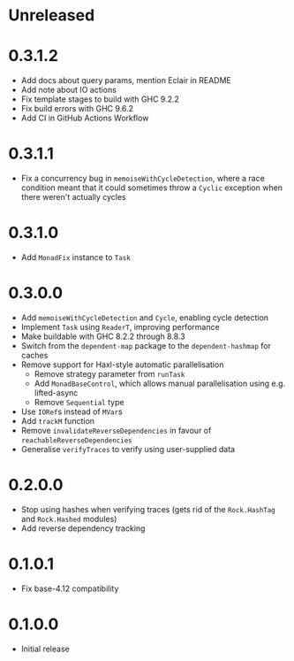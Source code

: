 # Unreleased

# 0.3.1.2

- Add docs about query params, mention Eclair in README
- Add note about IO actions
- Fix template stages to build with GHC 9.2.2
- Fix build errors with GHC 9.6.2
- Add CI in GitHub Actions Workflow

# 0.3.1.1

- Fix a concurrency bug in `memoiseWithCycleDetection`, where a race condition meant that it could sometimes throw a `Cyclic` exception when there weren't actually cycles

# 0.3.1.0

- Add `MonadFix` instance to `Task`

# 0.3.0.0

- Add `memoiseWithCycleDetection` and `Cycle`, enabling cycle detection
- Implement `Task` using `ReaderT`, improving performance
- Make buildable with GHC 8.2.2 through 8.8.3
- Switch from the `dependent-map` package to the `dependent-hashmap` for caches
- Remove support for Haxl-style automatic parallelisation
  * Remove strategy parameter from `runTask`
  * Add `MonadBaseControl`, which allows manual parallelisation using e.g. lifted-async
  * Remove `Sequential` type
- Use `IORef`s instead of `MVar`s
- Add `trackM` function
- Remove `invalidateReverseDependencies` in favour of `reachableReverseDependencies`
- Generalise `verifyTraces` to verify using user-supplied data

# 0.2.0.0

- Stop using hashes when verifying traces (gets rid of the `Rock.HashTag` and `Rock.Hashed` modules)
- Add reverse dependency tracking

# 0.1.0.1

- Fix base-4.12 compatibility

# 0.1.0.0

- Initial release
